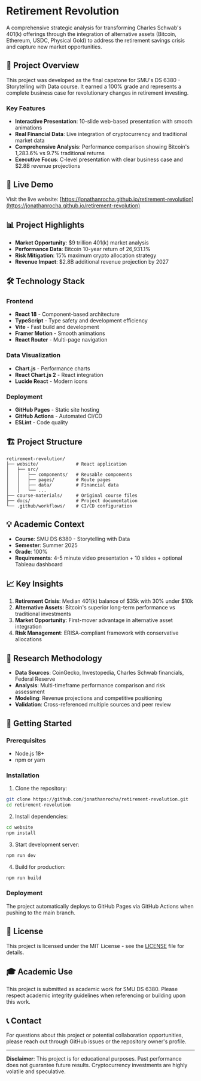 # Retirement Revolution

A comprehensive strategic analysis for transforming Charles Schwab's 401(k) offerings through the integration of alternative assets (Bitcoin, Ethereum, USDC, Physical Gold) to address the retirement savings crisis and capture new market opportunities.

## 🎯 Project Overview

This project was developed as the final capstone for SMU's DS 6380 - Storytelling with Data course. It earned a 100% grade and represents a complete business case for revolutionary changes in retirement investing.

### Key Features

- **Interactive Presentation**: 10-slide web-based presentation with smooth animations
- **Real Financial Data**: Live integration of cryptocurrency and traditional market data
- **Comprehensive Analysis**: Performance comparison showing Bitcoin's 1,283.6% vs 9.7% traditional returns
- **Executive Focus**: C-level presentation with clear business case and $2.8B revenue projections

## 🚀 Live Demo

Visit the live website: [https://jonathanrocha.github.io/retirement-revolution](https://jonathanrocha.github.io/retirement-revolution)

## 📊 Project Highlights

- **Market Opportunity**: $9 trillion 401(k) market analysis
- **Performance Data**: Bitcoin 10-year return of 26,931.1%
- **Risk Mitigation**: 15% maximum crypto allocation strategy
- **Revenue Impact**: $2.8B additional revenue projection by 2027

## 🛠️ Technology Stack

### Frontend
- **React 18** - Component-based architecture
- **TypeScript** - Type safety and development efficiency
- **Vite** - Fast build and development
- **Framer Motion** - Smooth animations
- **React Router** - Multi-page navigation

### Data Visualization
- **Chart.js** - Performance charts
- **React Chart.js 2** - React integration
- **Lucide React** - Modern icons

### Deployment
- **GitHub Pages** - Static site hosting
- **GitHub Actions** - Automated CI/CD
- **ESLint** - Code quality

## 🏗️ Project Structure

```
retirement-revolution/
├── website/              # React application
│   ├── src/
│   │   ├── components/   # Reusable components
│   │   ├── pages/        # Route pages
│   │   ├── data/         # Financial data
│   │   └── ...
├── course-materials/     # Original course files
├── docs/                 # Project documentation
└── .github/workflows/    # CI/CD configuration
```

## 💡 Academic Context

- **Course**: SMU DS 6380 - Storytelling with Data
- **Semester**: Summer 2025
- **Grade**: 100%
- **Requirements**: 4-5 minute video presentation + 10 slides + optional Tableau dashboard

## 📈 Key Insights

1. **Retirement Crisis**: Median 401(k) balance of $35k with 30% under $10k
2. **Alternative Assets**: Bitcoin's superior long-term performance vs traditional investments
3. **Market Opportunity**: First-mover advantage in alternative asset integration
4. **Risk Management**: ERISA-compliant framework with conservative allocations

## 🔬 Research Methodology

- **Data Sources**: CoinGecko, Investopedia, Charles Schwab financials, Federal Reserve
- **Analysis**: Multi-timeframe performance comparison and risk assessment
- **Modeling**: Revenue projections and competitive positioning
- **Validation**: Cross-referenced multiple sources and peer review

## 🚀 Getting Started

### Prerequisites
- Node.js 18+
- npm or yarn

### Installation

1. Clone the repository:
```bash
git clone https://github.com/jonathanrocha/retirement-revolution.git
cd retirement-revolution
```

2. Install dependencies:
```bash
cd website
npm install
```

3. Start development server:
```bash
npm run dev
```

4. Build for production:
```bash
npm run build
```

### Deployment

The project automatically deploys to GitHub Pages via GitHub Actions when pushing to the main branch.

## 📄 License

This project is licensed under the MIT License - see the [LICENSE](LICENSE) file for details.

## 🎓 Academic Use

This project is submitted as academic work for SMU DS 6380. Please respect academic integrity guidelines when referencing or building upon this work.

## 📞 Contact

For questions about this project or potential collaboration opportunities, please reach out through GitHub issues or the repository owner's profile.

---

**Disclaimer**: This project is for educational purposes. Past performance does not guarantee future results. Cryptocurrency investments are highly volatile and speculative.
